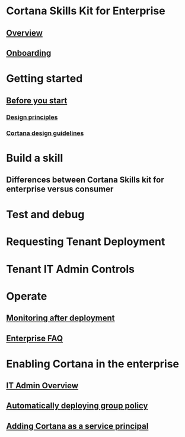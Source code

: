 
# Cortana Skills Kit for Enterprise  

## [Overview](./overview.md)

## [Onboarding](./onboarding.md)

# Getting started

## [Before you start](./before-you-start.md)

### [Design principles](../skills/design-principles.md)

### [Cortana design guidelines](../skills/cortana-design-guidelines.md)

# Build a skill

## Differences between Cortana Skills kit for enterprise versus consumer

# Test and debug

# Requesting Tenant Deployment

# Tenant IT Admin Controls

# Operate

## [Monitoring after deployment](./enterprise-monitor-after-deployment.md)

## [Enterprise FAQ](./enterprise-faq.md)

# Enabling Cortana in the enterprise

## [IT Admin Overview](./admin-overview.md)

## [Automatically deploying group policy](enterprise-deploying-group-policy.md)

## [Adding Cortana as a service principal](enterprise-cortana-service-principal.md)